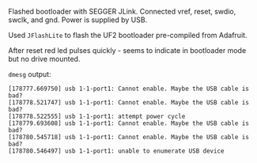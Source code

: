Flashed bootloader with SEGGER JLink. Connected vref, reset, swdio, swclk, and gnd. Power is supplied by USB.

Used `JFlashLite` to flash the UF2 bootloader pre-compiled from Adafruit.

After reset red led pulses quickly - seems to indicate in bootloader mode but no drive mounted.

`dmesg` output:
```
[178777.669750] usb 1-1-port1: Cannot enable. Maybe the USB cable is bad?
[178778.521747] usb 1-1-port1: Cannot enable. Maybe the USB cable is bad?
[178778.522555] usb 1-1-port1: attempt power cycle
[178779.693608] usb 1-1-port1: Cannot enable. Maybe the USB cable is bad?
[178780.545718] usb 1-1-port1: Cannot enable. Maybe the USB cable is bad?
[178780.546497] usb 1-1-port1: unable to enumerate USB device
```
